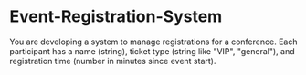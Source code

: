 # Event-Registration-System
You are developing a system to manage registrations for a conference. Each participant has a name (string), ticket type (string like "VIP", "general"), and registration time (number in minutes since event start).
